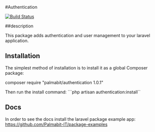 #Authentication

[![Build Status](https://travis-ci.org/Palmabit-IT/authenticator.png)](https://travis-ci.org/Palmabit-IT/authenticator)

##description

This package adds authentication and user management to your laravel application.

## Installation

The simplest method of installation is to install it as a global Composer package:

composer require "palmabit/authentication 1.0.1"

Then run the install command: ```php artisan authentication:install``

## Docs

In order to see the docs install the laravel package example app: https://github.com/Palmabit-IT/package-examples